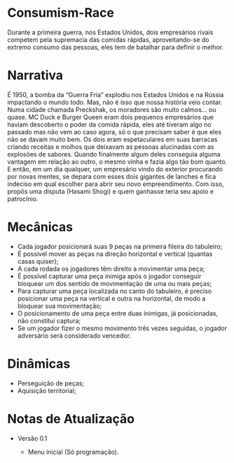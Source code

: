 # Consumism-Race

 Durante a primeira guerra, nos Estados Unidos, dois empresários rivais competem pela supremacia das comidas rápidas, aproveitando-se do extremo consumo das pessoas, eles tem de batalhar para definir o melhor.
 
# Narrativa

 É 1950, a bomba da “Guerra Fria” explodiu nos Estados Unidos e na Rússia impactando o mundo todo. Mas, não é isso que nossa história veio contar. 
 Numa cidade chamada Preckshak, os moradores são muito calmos… ou quase. MC Duck e Burger Queen eram dois pequenos empresários que haviam descoberto o poder da comida rápida, eles até tiveram algo no passado mas não vem ao caso agora, só o que precisam saber é que eles não se davam muito bem. Os dois eram espetaculares em suas barracas criando receitas e molhos que deixavam as pessoas alucinadas com as explosões de sabores. Quando finalmente algum deles conseguia alguma vantagem em relação ao outro, o mesmo vinha e fazia algo tão bom quanto.
 E então, em um dia qualquer, um empresário vindo do exterior procurando por novas mentes, se depara com esses dois gigantes de lanches e fica indeciso em qual escolher para abrir seu novo empreendimento. Com isso, propôs uma disputa (Hasami Shogi) e quem ganhasse teria seu apoio e patrocínio.

# Mecânicas

- Cada jogador posicionará suas 9 peças na primeira fileira do tabuleiro;
- É possível mover as peças na direção horizontal e vertical (quantas casas quiser);
- A cada rodada os jogadores têm direito a movimentar uma peça;
- É possível capturar uma peça inimiga após o jogador conseguir bloquear um dos sentido de movimentação de uma ou mais peças;
- Para capturar uma peça localizada no canto do tabuleiro, é preciso posicionar uma peça na vertical e outra na horizontal, de modo a bloquear sua movimentação;
- O posicionamento de uma peça entre duas inimigas, já posicionadas, não constitui captura;
- Se um jogador fizer o mesmo movimento três vezes seguidas, o jogador adversário será considerado vencedor.

# Dinâmicas 

- Perseguição de peças;
- Aquisição territorial;

# Notas de Atualização

 - Versão 0.1
    
    - Menu inicial (Só programação).
